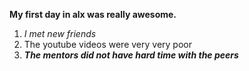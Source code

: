 **My first day in alx was really awesome.**

1. *I met new friends*
2. The youtube videos were very very poor
3. ***The mentors did not have hard time with the peers***

